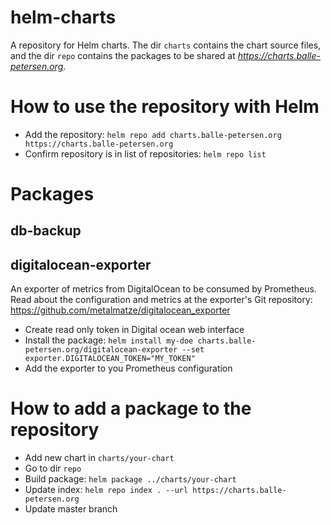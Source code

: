 # helm-charts
A repository for Helm charts. The dir `charts` contains the chart source files, and the dir `repo`
contains the packages to be shared at _https://charts.balle-petersen.org_.

# How to use the repository with Helm

* Add the repository: `helm repo add charts.balle-petersen.org https://charts.balle-petersen.org`
* Confirm repository is in list of repositories: `helm repo list`

# Packages

## db-backup

## digitalocean-exporter
An exporter of metrics from DigitalOcean to be consumed by Prometheus. Read about the configuration
and metrics at the exporter's Git repository: https://github.com/metalmatze/digitalocean_exporter

* Create read only token in Digital ocean web interface
* Install the package: `helm install my-doe charts.balle-petersen.org/digitalocean-exporter --set exporter.DIGITALOCEAN_TOKEN="MY_TOKEN"`
* Add the exporter to you Prometheus configuration

# How to add a package to the repository

* Add new chart in `charts/your-chart`
* Go to dir `repo`
* Build package: `helm package ../charts/your-chart`
* Update index: `helm repo index . --url https://charts.balle-petersen.org`
* Update master branch

